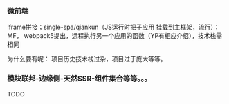 ### 微前端

iframe拼接；single-spa/qiankun（JS运行时把子应用 挂载到主框架，流行）；MF， webpack5提出，远程执行另一个应用的函数（YP有相应介绍），技术栈需相同

为什么要有呢：
项目历史技术栈过杂，项目过于庞大等等。



### 模块联邦-边缘侧-天然SSR-组件集合等等。。。

TODO



